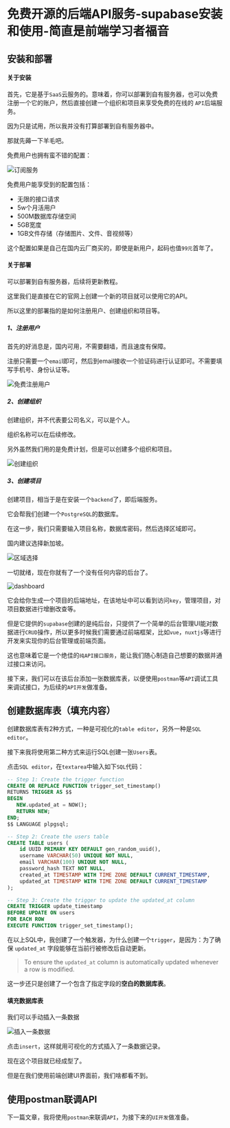 # 免费开源的后端API服务-supabase安装和使用-简直是前端学习者福音

## 安装和部署

#### 关于安装

首先，它是基于`SaaS`云服务的。意味着，你可以部署到自有服务器，也可以免费注册一个它的账户，然后直接创建一个组织和项目来享受免费的在线的 `API`后端服务。

因为只是试用，所以我并没有打算部署到自有服务器中。

那就先薅一下羊毛吧。

免费用户也拥有蛮不错的配置：

![订阅服务](https://image.imqd.cn/202406261622750.png)

免费用户能享受到的配置包括：

- 无限的接口请求
- 5w个月活用户
- 500M数据库存储空间
- 5GB宽度
- 1GB文件存储（存储图片、文件、音视频等）

这个配置如果是自己在国内云厂商买的，即使是新用户，起码也值`99元`首年了。

#### 关于部署

可以部署到自有服务器，后续将更新教程。

这里我们是直接在它的官网上创建一个新的项目就可以使用它的API。

所以这里的部署指的是如何注册用户、创建组织和项目等。

##### 1、注册用户

首先的好消息是，国内可用，不需要翻墙，而且速度有保障。

注册只需要一个`emai`l即可，然后到email接收一个验证码进行认证即可。不需要填写手机号、身份认证等。

![免费注册用户](https://image.imqd.cn/202406261632508.png)

##### 2、创建组织

创建组织，并不代表要公司名义，可以是个人。

组织名称可以在后续修改。

另外虽然我们用的是免费计划，但是可以创建多个组织和项目。

![创建组织](https://image.imqd.cn/202406261633373.png)

##### 3、创建项目

创建项目，相当于是在安装一个`backend`了，即后端服务。

它会帮我们创建一个`PostgreSQL`的数据库。

在这一步，我们只需要输入项目名称，数据库密码，然后选择区域即可。

国内建议选择新加坡。

![区域选择](https://image.imqd.cn/202406261637817.png)

一切就绪，现在你就有了一个没有任何内容的后台了。

![dashboard](https://image.imqd.cn/202406261648542.png)

它会给你生成一个项目的后端地址，在该地址中可以看到访问`key`，管理项目，对项目数据进行增删改查等。

但是它提供的`supabase`创建的是纯后台，只提供了一个简单的后台管理UI能对数据进行`CRUD`操作，所以更多时候我们需要通过前端框架，比如`vue`，`nuxtjs`等进行开发来实现你的后台管理或前端页面。

这也意味着它是一个绝佳的`纯API接口服务`，能让我们随心制造自己想要的数据并通过接口来访问。

接下来，我们可以在该后台添加一张数据库表，以便使用`postman`等`API`调试工具来调试接口，为后续的`API开发`做准备。

## 创建数据库表（填充内容）

创建数据库表有2种方式，一种是可视化的`table editor`，另外一种是`SQL editor`。

接下来我将使用第二种方式来运行SQL创建一张`Users`表。

点击`SQL editor`，在`textarea`中输入如下`SQL`代码：

```sql
-- Step 1: Create the trigger function
CREATE OR REPLACE FUNCTION trigger_set_timestamp()
RETURNS TRIGGER AS $$
BEGIN
   NEW.updated_at = NOW();
   RETURN NEW;
END;
$$ LANGUAGE plpgsql;

-- Step 2: Create the users table
CREATE TABLE users (
    id UUID PRIMARY KEY DEFAULT gen_random_uuid(),
    username VARCHAR(50) UNIQUE NOT NULL,
    email VARCHAR(100) UNIQUE NOT NULL,
    password_hash TEXT NOT NULL,
    created_at TIMESTAMP WITH TIME ZONE DEFAULT CURRENT_TIMESTAMP,
    updated_at TIMESTAMP WITH TIME ZONE DEFAULT CURRENT_TIMESTAMP
);

-- Step 3: Create the trigger to update the updated_at column
CREATE TRIGGER update_timestamp
BEFORE UPDATE ON users
FOR EACH ROW
EXECUTE FUNCTION trigger_set_timestamp();

```

在以上SQL中，我创建了一个触发器，为什么创建一个`trigger`，是因为：为了确保 `updated_at` 字段能够在当前行被修改后自动更新。

> To ensure the `updated_at` column is automatically updated whenever a row is modified.

这一步还只是创建了一个包含了指定字段的**空白的数据库表**。

#### 填充数据库表

我们可以手动插入一条数据

![插入一条数据](https://image.imqd.cn/202406261706311.png)

点击`insert`，这样就用可视化的方式插入了一条数据记录。

现在这个项目就已经成型了。

但是在我们使用前端创建UI界面前，我们啥都看不到。

## 使用postman联调API

下一篇文章，我将使用`postman`来联调`API`，为接下来的`UI开发`做准备。